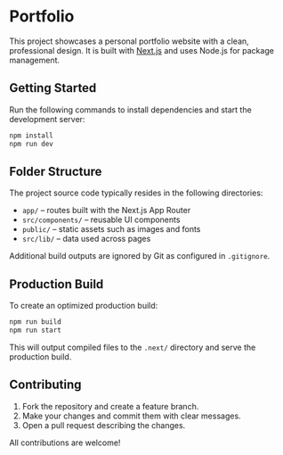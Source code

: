 # Portfolio

This project showcases a personal portfolio website with a clean, professional design. It is built with [Next.js](https://nextjs.org/) and uses Node.js for package management.

## Getting Started

Run the following commands to install dependencies and start the development server:

```bash
npm install
npm run dev
```

## Folder Structure

The project source code typically resides in the following directories:

- `app/` – routes built with the Next.js App Router
- `src/components/` – reusable UI components
- `public/` – static assets such as images and fonts
- `src/lib/` – data used across pages

Additional build outputs are ignored by Git as configured in `.gitignore`.

## Production Build

To create an optimized production build:

```bash
npm run build
npm run start
```

This will output compiled files to the `.next/` directory and serve the production build.

## Contributing

1. Fork the repository and create a feature branch.
2. Make your changes and commit them with clear messages.
3. Open a pull request describing the changes.

All contributions are welcome!

